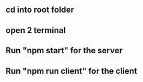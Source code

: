 ## cd into root folder
## open 2 terminal
## Run "npm start" for the server
## Run "npm run client" for the client
